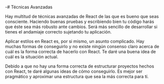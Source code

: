 -# Técnicas Avanzadas

Hay multitud de técnicas avanzadas de React de las que es bueno que seas consciente. Haciendo buenas pruebas y escribiendo bien tu código harás que éste sea más robusto ante cambios. Será más sencillo de desarrollar si tienes el andamiaje correcto sujetando tu aplicación.

Aplicar estilos en React es, por si mismo, un asunto complicado. Hay muchas formas de conseguirlo y no existe ningún consenso claro acerca de cuál es la forma correcta de hacerlo con React. Te daré una buena idea de cuál es la situación actual.

Debido a que no hay una forma correcta de estructurar proyectos hechos con React, te daré algunas ideas de cómo conseguirlo. Es mejor ser pragmático y aproximar una estructura que sea la más correcta para tí.
